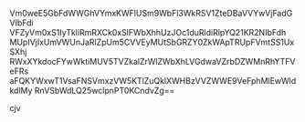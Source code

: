 Vm0weE5GbFdWWGhVYmxKWFlUSm9WbFl3WkRSV1ZteDBaVVYwVjFadGVIbFdi
VFZyVm0xS1IyTkliRmRXCk0xSlFWbXhhUzJOc1duRldiRlpYQ21KR2NIbFdh
MUpIVjIxUmVWUnJaRlZpUm5CVVEyMUtSbGRZY0ZkWApTRUpFVmtSS1UxSXhj
RWxXYkdocFYwWktiMUV5TVZkalZrWlZWbXhLVGdwaVZrbDZWMnRhYTFVeFRs
aFQKYWxwT1VsaFNSVmxzVW5KTlZuQklXWHBzVVZWWE9VeFphMlEwWldkdlMy
RnVSbWdLQ25wclpnPT0KCndvZg==

cjv